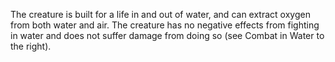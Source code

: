 The creature is built for a life in and out of water, and can extract oxygen from both water and air. The creature has no negative effects from fighting in water and does not suffer damage from doing so (see Combat in Water to the right).